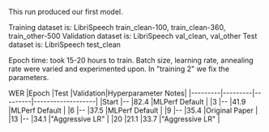 This run produced our first model.

Training dataset is:
	LibriSpeech train_clean-100, train_clean-360, train_other-500
Validation dataset is:
	LibriSpeech val_clean, val_other
Test dataset is:
	LibriSpeech test_clean
	
Epoch time: took 15-20 hours to train.
Batch size, learning rate, annealing rate were varied and experimented upon.
In "training 2" we fix the parameters.

WER
|Epoch    |Test     |Validation|Hyperparameter Notes|
|---------|---------|---------|-------------------|
|Start    |--       |82.4     |MLPerf Default      |
|3        |--       |41.9     |MLPerf Default      |
|6        |--       |37.5     |MLPerf Default      |
|9        |--       |35.4     |Original Paper      |
|13       |--       |34.1     |"Aggressive LR"     |
|20       |21.1     |33.7     |"Aggressive LR"     |
